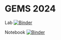 # GEMS 2024

Lab
[![Binder](https://mybinder.org/badge_logo.svg)](https://mybinder.org/v2/gh/ml4210/GEMS-2024/HEAD?labpath=workshop.ipynb)

Notebook
[![Binder](https://mybinder.org/badge_logo.svg)](https://mybinder.org/v2/gh/ml4210/GEMS-2024/HEAD?urlpath=%2Ftree%2Fworkshop.ipynb)